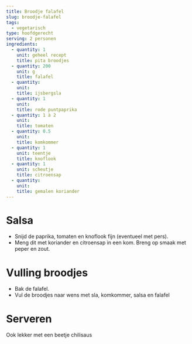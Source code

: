 ```yaml
---
title: Broodje falafel
slug: broodje-falafel
tags: 
  - vegetarisch
type: hoofdgerecht
serving: 2 personen
ingredients:
  - quantity: 1
    unit: geheel recept
    title: pita broodjes
  - quantity: 200
    unit: g
    title: falafel
  - quantity: 
    unit: 
    title: ijsbergsla
  - quantity: 1
    unit: 
    title: rode puntpaprika
  - quantity: 1 à 2
    unit:
    title: tomaten
  - quantity: 0.5
    unit: 
    title: komkommer
  - quantity: 1
    unit: teentje
    title: knoflook
  - quantity: 1
    unit: scheutje
    title: citroensap
  - quantity: 
    unit: 
    title: gemalen koriander
---
```


# Salsa
- Snijd de paprika, tomaten en knoflook fijn (eventueel met pers).
- Meng dit met koriander en citroensap in een kom. Breng op smaak met peper en zout.

 
# Vulling broodjes
- Bak de falafel.
- Vul de broodjes naar wens met sla, komkommer, salsa en falafel


# Serveren

Ook lekker met een beetje chilisaus